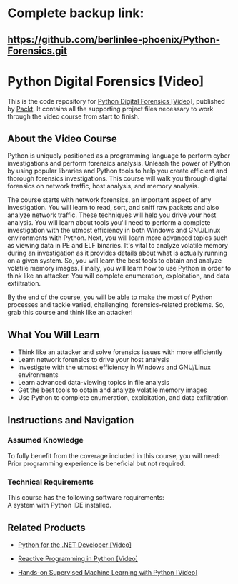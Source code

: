 # Complete backup link:
## https://github.com/berlinlee-phoenix/Python-Forensics.git

# Python Digital Forensics [Video]
This is the code repository for [Python Digital Forensics [Video]](https://www.packtpub.com/web-development/python-digital-forensics-video?utm_source=github&utm_medium=repository&utm_campaign=9781787126664), published by [Packt](https://www.packtpub.com/?utm_source=github). It contains all the supporting project files necessary to work through the video course from start to finish.
## About the Video Course
Python is uniquely positioned as a programming language to perform cyber investigations and perform forensics analysis. Unleash the power of Python by using popular libraries and Python tools to help you create efficient and thorough forensics investigations. This course will walk you through digital forensics on network traffic, host analysis, and memory analysis.

The course starts with network forensics, an important aspect of any investigation. You will learn to read, sort, and sniff raw packets and also analyze network traffic. These techniques will help you drive your host analysis. You will learn about tools you'll need to perform a complete investigation with the utmost efficiency in both Windows and GNU/Linux environments with Python. Next, you will learn more advanced topics such as viewing data in PE and ELF binaries. It's vital to analyze volatile memory during an investigation as it provides details about what is actually running on a given system. So, you will learn the best tools to obtain and analyze volatile memory images. Finally, you will learn how to use Python in order to think like an attacker. You will complete enumeration, exploitation, and data exfiltration.

By the end of the course, you will be able to make the most of Python processes and tackle varied, challenging, forensics-related problems. So, grab this course and think like an attacker!

<H2>What You Will Learn</H2>
<DIV class=book-info-will-learn-text>
<UL>
<LI>Think like an attacker and solve forensics issues with more efficiently 
<LI>Learn network forensics to drive your host analysis 
<LI>Investigate with the utmost efficiency in Windows and GNU/Linux environments 
<LI>Learn advanced data-viewing topics in file analysis 
<LI>Get the best tools to obtain and analyze volatile memory images&nbsp; 
<LI>Use Python to complete enumeration, exploitation, and data exfiltration </LI></UL></DIV>

## Instructions and Navigation
### Assumed Knowledge
To fully benefit from the coverage included in this course, you will need:<br/>
Prior programming experience is beneficial but not required.
### Technical Requirements
This course has the following software requirements:<br/>
A system with Python IDE installed.

## Related Products
* [Python for the .NET Developer [Video]](https://www.packtpub.com/application-development/python-net-developer-video?utm_source=github&utm_medium=repository&utm_campaign=9781789807615)

* [Reactive Programming in Python [Video]](https://www.packtpub.com/application-development/reactive-programming-python-video?utm_source=github&utm_medium=repository&utm_campaign=9781786460332)

* [Hands-on Supervised Machine Learning with Python [Video]](https://www.packtpub.com/big-data-and-business-intelligence/hands-supervised-machine-learning-python-video?utm_source=github&utm_medium=repository&utm_campaign=9781789347654)

